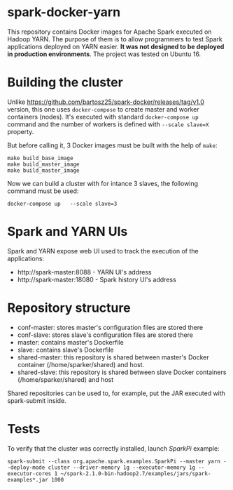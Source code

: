 # spark-docker-yarn
This repository contains Docker images for Apache Spark executed on Hadoop YARN. 
The purpose of them is to allow programmers to test Spark applications deployed on YARN easier. 
**It was not designed to be deployed in production environments**. The project was tested on Ubuntu 16. 

# Building the cluster
Unlike https://github.com/bartosz25/spark-docker/releases/tag/v1.0 version, this one uses `docker-compose` to create master and worker containers (nodes). It's executed with standard `docker-compose up` command and the number of workers is  defined with `--scale slave=X` property. 

But before calling it, 3 Docker images must be built with the help of `make`:
```
make build_base_image
make build_master_image
make build_master_image
```

Now we can build a cluster with for intance 3 slaves, the following command must be used:
```
docker-compose up   --scale slave=3
```  

# Spark and YARN UIs
Spark and YARN expose web UI used to track the execution of the applications:
* http://spark-master:8088 - YARN UI's address
* http://spark-master:18080 - Spark history UI's address

# Repository structure
* conf-master: stores master's configuration files are stored there
* conf-slave: stores slave's configuration files are stored there 
* master: contains master's Dockerfile
* slave: contains slave's Dockerfile
* shared-master: this repository is shared between master's Docker container (/home/sparker/shared) and host. 
* shared-slave: this repository is shared between slave Docker containers (/home/sparker/shared) and host

Shared repositories can be used to, for example, put the JAR executed with spark-submit inside.

# Tests
To verify that the cluster was correctly installed, launch _SparkPi_ example:
```
spark-submit --class org.apache.spark.examples.SparkPi --master yarn --deploy-mode cluster --driver-memory 1g --executor-memory 1g --executor-cores 1 ~/spark-2.1.0-bin-hadoop2.7/examples/jars/spark-examples*.jar 1000
```
